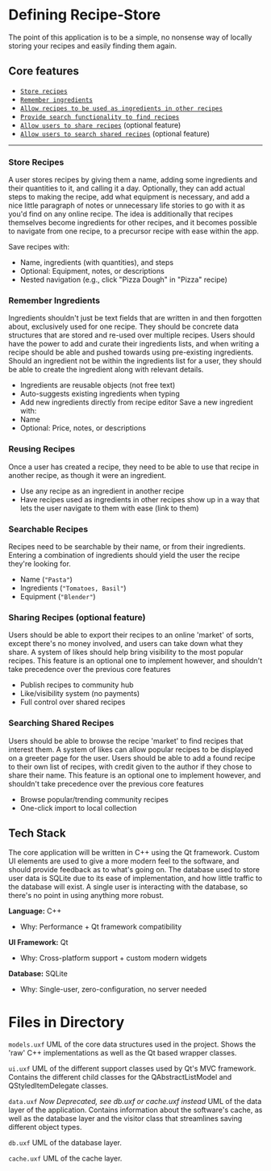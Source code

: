 # Defining Recipe-Store

The point of this application is to be a simple, no nonsense way of locally storing your recipes and easily finding them again.

## Core features

- [`Store recipes`](#recipes)
- [`Remember ingredients`](#ingredients)
- [`Allow recipes to be used as ingredients in other recipes`](#recursion)
- [`Provide search functionality to find recipes`](#search)
- [`Allow users to share recipes`](#share) (optional feature)
- [`Allow users to search shared recipes`](#share-search) (optional feature)

---

<a id="recipes"></a>
### Store Recipes

A user stores recipes by giving them a name, adding some ingredients and their quantities to it, and calling it a day. Optionally, they can add actual steps to making the recipe, add what equipment is necessary, and add a nice little paragraph of notes or unnecessary life stories to go with it as you'd find on any online recipe.
The idea is additionally that recipes themselves become ingredients for other recipes, and it becomes possible to navigate from one recipe, to a precursor recipe with ease within the app.

Save recipes with:
- Name, ingredients (with quantities), and steps  
- Optional: Equipment, notes, or descriptions  
- Nested navigation (e.g., click "Pizza Dough" in "Pizza" recipe)

<a id="ingredients"></a>
### Remember Ingredients

Ingredients shouldn't just be text fields that are written in and then forgotten about, exclusively used for one recipe. They should be concrete data structures that are stored and re-used over multiple recipes. Users should have the power to add and curate their ingredients lists, and when writing a recipe should be able and pushed towards using pre-existing ingredients. Should an ingredient not be within the ingredients list for a user, they should be able to create the ingredient along with relevant details.

- Ingredients are reusable objects (not free text)  
- Auto-suggests existing ingredients when typing  
- Add new ingredients directly from recipe editor
Save a new ingredient with:
- Name
- Optional: Price, notes, or descriptions

<a id="recursion"></a>
### Reusing Recipes

Once a user has created a recipe, they need to be able to use that recipe in another recipe, as though it were an ingredient.
- Use any recipe as an ingredient in another recipe  
- Have recipes used as ingredients in other recipes show up in a way that lets the user navigate to them with ease (link to them)

<a id="search"></a>
### Searchable Recipes

Recipes need to be searchable by their name, or from their ingredients. Entering a combination of ingredients should yield the user the recipe they're looking for.
- Name (`"Pasta"`)  
- Ingredients (`"Tomatoes, Basil"`)  
- Equipment (`"Blender"`)

<a id="share"></a>
### Sharing Recipes (optional feature)

Users should be able to export their recipes to an online 'market' of sorts, except there's no money involved, and users can take down what they share. A system of likes should help bring visibility to the most popular recipes.
This feature is an optional one to implement however, and shouldn't take precedence over the previous core features
- Publish recipes to community hub  
- Like/visibility system (no payments)  
- Full control over shared recipes

<a id="share-search"></a>
### Searching Shared Recipes

Users should be able to browse the recipe 'market' to find recipes that interest them. A system of likes can allow popular recipes to be displayed on a greeter page for the user. Users should be able to add a found recipe to their own list of recipes, with credit given to the author if they chose to share their name.
This feature is an optional one to implement however, and shouldn't take precedence over the previous core features
- Browse popular/trending community recipes  
- One-click import to local collection

## Tech Stack

The core application will be written in C++ using the Qt framework. Custom UI elements are used to give a more modern feel to the software, and should provide feedback as to what's going on.
The database used to store user data is SQLite due to its ease of implementation, and how little traffic to the database will exist. A single user is interacting with the database, so there's no point
in using anything more robust.

**Language:** C++  
- Why: Performance + Qt framework compatibility  

**UI Framework:** Qt  
- Why: Cross-platform support + custom modern widgets  

**Database:** SQLite  
- Why: Single-user, zero-configuration, no server needed  


# Files in Directory

```models.uxf``` UML of the core data structures used in the project. Shows the 'raw' C++ implementations as well as the Qt based wrapper classes.

```ui.uxf``` UML of the different support classes used by Qt's MVC framework. Contains the different child classes for the QAbstractListModel and QStyledItemDelegate classes.

```data.uxf``` *Now Deprecated, see db.uxf or cache.uxf instead* UML of the data layer of the application. Contains information about the software's cache, as well as the database layer and the visitor class that streamlines saving different object types.

```db.uxf``` UML of the database layer.

```cache.uxf``` UML of the cache layer.
